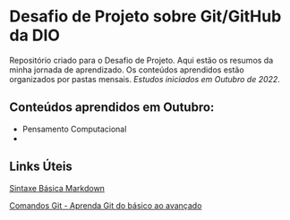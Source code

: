 # Desafio de Projeto sobre Git/GitHub da DIO
Repositório criado para o Desafio de Projeto. Aqui estão os resumos da minha jornada de aprendizado. Os conteúdos aprendidos estão organizados por pastas mensais. _Estudos iniciados em Outubro de 2022_.



## Conteúdos aprendidos em Outubro:

- Pensamento Computacional
- 





## Links Úteis
[Sintaxe Básica Markdown](https://www.markdownguide.org/basic-syntax/)

[Comandos Git - Aprenda Git do básico ao avançado](https://comandosgit.github.io/)

